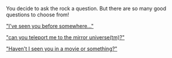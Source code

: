 You decide to ask the rock a question. But there are so many good questions to choose from!

["I've seen you before somewhere..."](english/rock/questions/before.md)

["can you teleport me to the mirror universe(tm)?"](english/rock/mirror.md)

["Haven't I seen you in a movie or something?"](english/rock/questions/dwane.md)